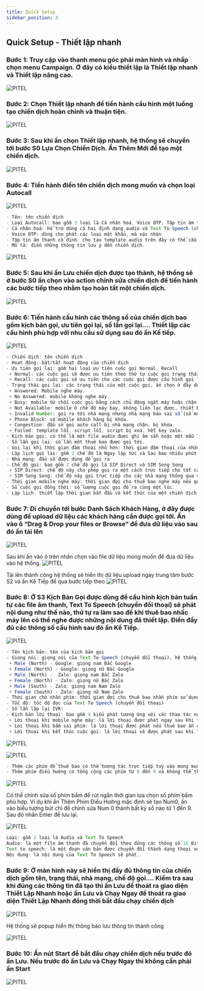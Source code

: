 ```yaml
---
title: Quick Setup
sidebar_position: 3
---
```


## Quick Setup - Thiết lập nhanh

### Bước 1: Truy cập vào thanh menu góc phải màn hình và nhấp chọn menu Campaign. Ở đây có kiểu thiết lập là Thiết lập nhanh và Thiết lập nâng cao.

![PITEL](./img/select_menu_camp.png)

### Bước 2: Chọn Thiết lập nhanh để tiến hành cấu hình một luồng tạo chiến dịch hoàn chỉnh và thuận tiện.
![PITEL](./img/select_menu_camp1.png)

### Bước 3: Sau khi ấn chọn Thiết lập nhanh, hệ thống sẽ chuyển tới bước S0 Lựa Chọn Chiến Dịch. Ấn Thêm Mới để tạo một chiến dịch.
![PITEL](./img/quicksetup_S0.png)

### Bước 4: Tiến hành điền tên chiến dịch mong muốn và chọn loại Autocall
![PITEL](./img/quick_setup_S1.png)

```jsx title="Giải thích thông số"
- Tên: tên chiến dịch
- Loại Autocall: bao gồm 3 loại là Cá nhân hoá, Voice OTP, Tập tin âm thanh cố định
- Cá nhân hoá: hỗ trợ dùng cả hai định dạng audio và Text To Speech (chuyển hoá phát thoại).
- Voice OTP: dùng cho phát các loại mật khẩu, mã xác nhận
- Tập tin âm thanh cố định: cho tạo template audio trên đây có thể cấu hình thời gian chờ mobile ấn phím, số lần lặp lại IVR.
- Mô tả: điền những thông tin lưu ý đến chiến dịch.
```
![PITEL](./img/quicksetup_addcampaign.png)

### Bước 5: Sau khi ấn Lưu chiến dịch được tạo thành, hệ thống sẽ ở bước S0 ấn chọn vào action chỉnh sửa chiến dịch để tiến hành các bước tiếp theo nhằm tạo hoàn tất một chiến dịch.
![PITEL](./img/select_campaign_quicksetup.png)

### Bước 6: Tiến hành cấu hình các thông số của chiến dịch bao gồm kịch bản gọi, ưu tiên gọi lại, số lần gọi lại…. Thiết lập các cấu hình phù hợp với nhu cầu sử dụng sau đó ấn Kế tiếp.
![PITEL](./img/quicksetup_s1.png)

```jsx title="Giải thích thông số"
- Chiến dịch: tên chiến dịch
- Hoạt động: bật/tắt hoạt động của chiến dịch
- Ưu tiên gọi lại: gồm hai loại ưu tiên cuộc gọi Normal, Recall
 + Normal: các cuộc gọi sẽ được ưu tiên theo thứ tự cuộc gọi trạng thái new đổ trước sau đó mới cho đổ các cuộc gọi được cấu hình gọi lại (recall).
 + Recall: các cuộc gọi sẽ ưu tiên cho các cuộc gọi được cấu hình gọi lại. Tuỳ vào thời gian thiết lập các cuộc gọi lại sẽ đổ ra và gọi ngay trong khi cuộc gọi mới đang đổ nếu chức năng Recall này được bật. 
- Trạng thái gọi lại: các trạng thái của một cuộc gọi, ấn chọn ở đây để gọi lại các cuộc gọi có trạng thái tương ứng:
 + Answered: Mobile nghe máy.
 + No Answered: mobile không nghe máy.
 + Busy: mobile từ chối cuộc gọi bằng cách chủ động ngắt máy hoặc chặn số trên thiết bị.
 + Not Available: mobile ở chế độ máy bay, không liên lạc được, thiết bị di động hư hỏng, hết pin.
 + Invalid Number: gọi ra tới nhà mạng nhưng nhà mạng báo sai số (số mobile sai).
 + Phone Block: số mobile khách hàng bị khóa.
 + Congestion: đầu số gọi auto call bị nhà mạng chặn, bị khóa.
 + Failed: template lỗi, script lỗi, script bị xoá, hết key zalo.
- Kịch bản gọi: có thể là một file audio được ghi âm sẵn hoặc một mẫu Text To Speech (chuyển đổi thoại). 
- Số lần gọi lại: số lần một thuê bao được gọi tới.
- Gọi lại khi thời gian đàm thoại nhỏ hơn: thời gian đàm thoại của những cuộc gọi nào thấp hơn thời gian quy định trong menu này thì đều được gọi lại.
- Lập lịch gọi lại: gồm 2 chế độ là Ngay lập tức và Sau bao nhiêu phút. Ở bao nhiêu phút có thể thiết lập số thời gian quy định để gọi lại. Ví dụ chỉnh là 5 phút thì 5 phút sẽ thực hiện gọi lại thuê bao đó 1 lần.
- Nhà mạng: đầu số được dùng để gọi ra
- Chế độ gọi: bao gồm 2 chế độ gọi là SIP Direct và SIM Song Song
 + SIP Direct: chế độ này cho phép gọi ra một cách trực tiếp cho tất cả các nhà mạng mà không phải chia kênh cho từng nhà mạng cụ thể. Trong khi chạy chế độ này cần quan tâm đến việc quy định số lượng cuộc gọi đồng thời đã đăng ký với nhà quản trị vì nếu điều chỉnh không đúng sẽ không đạt được kết quả như mong muốn. Chỉnh thấp hơn thì không tận dụng được tài nguyên có sẵn và cao hơn thì hệ thống không được thiết lập để đáp ứng sẽ ảnh hưởng đến quá trình sử dụng.
 + SIM Song Song: chế độ này gọi trực tiếp cho các nhà mạng thông qua việc phân chia kênh trên hệ thống. Khi gọi với chế độ này hệ thống sẽ tự động luân chuyển các kênh trống qua lại giữa các chiến dịch nhằm đảm bảo hiệu suất tối ưu và không gây lãng phí tài nguyên.
- Thời gian mobile nghe máy: thời gian đợi cho thuê bao nghe máy nếu quá thời gian này hệ thống sẽ tự động ngắt máy.
- Số cuộc gọi đồng thời: số lượng cuộc gọi đổ ra cùng một lúc.
- Lập lịch: thiết lập thời gian bắt đầu và kết thúc của một chiến dịch theo các ngày trong tuần.
```

### Bước 7: Di chuyển tới bước Danh Sách Khách Hàng, ở đây được dùng để upload dữ liệu các khách hàng cần được gọi tới. Ấn vào ô “Drag & Drop your files or Browse” để đưa dữ liệu vào sau đó ấn tải lên

![PITEL](./img/Lead_Upload_Select.png)

Sau khi ấn vào ô trên nhấn chọn vào file dữ liệu mong muốn để đưa dữ liệu vào hệ thống.
![PITEL](./img/Select_data_upload.png)

Tải lên thành công hệ thống sẽ hiển thị dữ liệu upload ngay trung tâm bước S2 và ấn Kế Tiếp để qua bước tiếp theo
![PITEL](./img/select_data_upload2.png)

### Bước 8: Ở S3 Kịch Bản Gọi được dùng để cấu hình kịch bản tuần tự các file âm thanh, Text To Speech (chuyển đổi thoại) sẽ phát nội dung như thế nào, thứ tự ra làm sao để khi thuê bao nhấc máy lên có thể nghe được những nội dung đã thiết lập. Điền đầy đủ các thông số cấu hình sau đó ấn Kế Tiếp.
![PITEL](./img/Script_QuickSetup1.png)
```jsx title="Giải thích thông số"
- Tên kịch bản: tên của kịch bản gọi
- Giọng nói: giọng nói của Text To Speech (chuyển đổi thoại), hệ thống hỗ trợ giọng Bắc, Nam từ Google và Zalo AI.
 + Male (North) - Google: giọng nam Bắc Google
 + Female (North) - Google: giọng nữ Bắc Google
 + Male (North) -  Zalo: giọng nam Bắc Zalo
 + Female (North) - Zalo: giọng nữ Bắc Zalo
 + Male (South) - Zalo: giọng nam Nam Zalo
 + Female (South) - Zalo: giọng nữ Nam Zalo
- Thời gian chờ nhấn phím: thời gian đợi cho thuê bao nhấn phím sử dụng trong các kịch bản có cấu hình nhấn phím phát file hoặc Text To Speech (chuyển đổi thoại).
- Tốc độ: tốc độ đọc của Text To Speech (chuyển đổi thoại)
- Số lần lặp lại IVR:
- Kịch bản lời thoại: bao gồm 4 kiểu phát tương ứng với các thao tác người dùng. Khi người dùng thao tác hành động nào thì hệ thống sẽ thực hiện phát file phù hợp với hành động đó.
 + Lời thoại khi mobile nghe máy: là lời thoại được phát ngay sau khi thuê bao nhấc máy.
 + Lời thoại khi bấm sai phím: là lời thoại được phát nếu thuê bao ấn chưa đúng các phím hệ thống ghi nhận được như * và # vì hệ thống chỉ ghi nhận phím bấm từ 0 đến 9. Ví dụ kịch bản ấn phím 1 phát cảm ơn quý khách, thuê bao ấn phím *, # thì hệ thống sẽ phát nội dung bấm sai phím. Enable được dùng để bật tắt hoạt động kịch bản này và nghe thử để nghe thử giọng đọc có đọc đúng chỉnh tả, tốc độ cài đặt.
 + Lời thoại khi kết thúc cuộc gọi: là lời thoại sẽ được phát sau khi lời thoại nhấc máy kết thúc.Enable được dùng để bật tắt hoạt động kịch bản này và nghe thử để nghe thử giọng đọc có đọc đúng chỉnh tả, tốc độ cài đặt.
 ```
![PITEL](./img/wrong_presskey.png)

![PITEL](./img/script_endcall.png)
```jsx title="Thêm phím điều hướng"
- Thêm các phím để thuê bao có thể tương tác trực tiếp tuỳ vào mong muốn của người thiết lập kịch bản. Có thể thêm điều hướng lấy sự quan tâm của của khách hàng, ấn phím để chuyển tiếp cuộc gọi về tổng đài viên trực hotline,…
- Thêm phím điều hướng có tổng cộng các phím từ 0 đến 9 và không thể thêm các kí tự đặc biệt như phím #, *. Ở phần Loại Thêm Phím Điều Hướng sẽ có thể lựa chọn Transfer dùng để chuyển hướng cuộc gọi vào các tổng đài viên trực hotline.
```
![PITEL](./img/Script_QuickSetup2.png)

Có thể chỉnh sửa số phím bấm để rút ngắn thời gian lựa chọn số phím bấm phù hợp. Ví dụ khi ấn Thêm Phím Điều Hướng mặc định sẽ tạo Num0, ấn vào biểu tượng bút chì để chỉnh sửa Num 0 thành bất kỳ số nào từ 1 đến 9. Sau đó nhấn Enter để lưu lại.

![PITEL](./img/add_presskey.png)

```jsx
Loại: gồm 2 loại là Audio và Text To Speech
Audio: là một file âm thanh đã chuyển đổi theo đúng các thông số 16 Bit, 8000Hz, Mono có sẵn trong thiết bị hoặc download từ một nguồn âm thanh cụ thể.
Text to speech: là một đoạn văn bản được chuyển đổi thành dạng thoại với các giọng đọc khác nhau theo vùng miền và AI được sử dụng là Google, Zalo….
Nội dung: là nội dung của Text To Speech sẽ phát.
```

### Bước 9: Ở màn hình này sẽ hiển thị đầy đủ thông tin của chiến dịch gồm tên, trạng thái, nhà mạng, chế độ gọi…. Kiểm tra sau khi đúng các thông tin đã tạo thì ấn Lưu để thoát ra giao diện Thiết Lập Nhanh hoặc ấn Lưu và Chạy Ngay để thoát ra giao diện Thiết Lập Nhanh đồng thời bắt đầu chạy chiến dịch
![PITEL](./img/thongtinchiendich_S4.png)

Hệ thống sẽ popup hiển thị thông báo lưu thông tin thành công

![PITEL](./img/quicksetup_succes.png)

### Bước 10: Ấn nút Start để bắt đầu chạy chiến dịch nếu trước đó ấn Lưu. Nếu trước đó ấn Lưu và Chạy Ngay thì không cần phải ấn Start
![PITEL](./img/run_campaign_quick_setup.png)